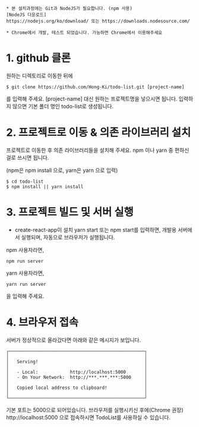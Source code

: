     * 본 설치과정에는 Git과 NodeJS가 필요합니다. (npm 사용)
    [NodeJS 다운로드]
    https://nodejs.org/ko/download/ 또는 https://downloads.nodesource.com/

    * Chrome에서 개발, 테스트 되었습니다. 가능하면 Chrome에서 이용해주세요

# 1. github 클론

원하는 디렉토리로 이동한 뒤에

    $ git clone https://github.com/Hong-Ki/todo-list.git [project-name]

를 입력해 주세요. [project-name] 대신 원하는 프로젝트명을 넣으시면 됩니다. 입력하지 않으면 기본 폴더 명인 todo-list로 생성됩니다.

# 2. 프로젝트로 이동 & 의존 라이브러리 설치

프로젝트로 이동한 후 의존 라이브러리들을 설치해 주세요.
npm 이나 yarn 중 편하신 걸로 쓰시면 됩니다.

(npm은 npm install 으로, yarn은 yarn 으로 입력)

    $ cd todo-list
    $ npm install || yarn install

# 3. 프로젝트 빌드 및 서버 실행

- create-react-app이 설치 yarn start 또는 npm start를 입력하면, 개발용 서버에서 실행되며, 자동으로 브라우저가 실행됩니다.

npm 사용자라면,

    npm run server

yarn 사용자라면,

    yarn run server

을 입력해 주세요.

# 4. 브라우저 접속

서버가 정상적으로 올라갔다면 아래와 같은 메시지가 보입니다.

    ┌───────────────────────────────────────────────────┐
    │                                                   │
    │   Serving!                                        │
    │                                                   │
    │   - Local:            http://localhost:5000       │
    │   - On Your Network:  http://***.***.***:5000     │
    │                                                   │
    │   Copied local address to clipboard!              │
    │                                                   │
    └───────────────────────────────────────────────────┘

기본 포트는 5000으로 되어있습니다.
브라우저를 실행시키신 후에(Chrome 권장) http://localhost:5000 으로 접속하시면 TodoList를 사용하실 수 있습니다.

